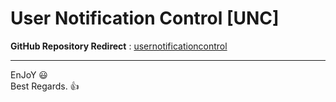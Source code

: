 # User Notification Control [UNC]
   
**GitHub Repository Redirect** : [usernotificationcontrol](https://github.com/Dark1z/usernotificationcontrol)   
   
--------------   
EnJoY  😃   
Best Regards.  👍   
   
